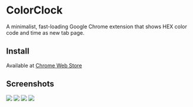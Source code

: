 # ColorClock
A minimalist, fast-loading Google Chrome extension that shows HEX color code and time as new tab page.

## Install
Available at [Chrome Web Store](https://chrome.google.com/webstore/detail/new-tab-color-clock/dfkbogglcileimhledhafjnggcjfkgkj)

## Screenshots
![](http://i.imgur.com/o8PVSeH.png)
![](http://i.imgur.com/yRvDC74.gif)
![](http://i.imgur.com/gaf5Quw.png)
![](http://i.imgur.com/Mhpnve5.png)
